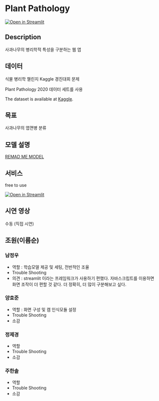 # Plant Pathology
[![Open in Streamlit](https://static.streamlit.io/badges/streamlit_badge_black_white.svg)](https://share.streamlit.io/)

## Description
사과나무의 병리학적 특성을 구분하는 웹 앱

## 데이터
식물 병리학 챌린지 Kaggle 경진대회 문제

Plant Pathology 2020 데이터 세트를 사용

The dataset is available at [Kaggle](https://www.kaggle.com/competitions/plant-pathology-2020-fgvc7).

## 목표
사과나무의 엽면병 분류

## 모델 설명
[REMAD ME MODEL](https://github.com/luxetverit/miniproject4/blob/main/README_model.md)

## 서비스
free to use

[![Open in Streamlit](https://static.streamlit.io/badges/streamlit_badge_black_white.svg)](https://share.streamlit.io/)

## 시연 영상
수동 (직접 시연)

## 조원(이름순)
### 남정우
 - 역할 : 학습모델 제공 및 세팅, 전반적인 조율
 - Trouble Shooting
 - 의견 : 
    streamlit 이라는 프레임워크가 사용하기 편했다. 
    자바스크립트를 이용하면 화면 조작이 더 편할 것 같다.
    더 정확히, 더 많이 구분해보고 싶다.
### 양효준
 - 역할 : 화면 구성 및 캠 인식모듈 설정
 - Trouble Shooting
 - 소감
### 정제경
 - 역할
 - Trouble Shooting
 - 소감
### 주한솔
 - 역할
 - Trouble Shooting
 - 소감
